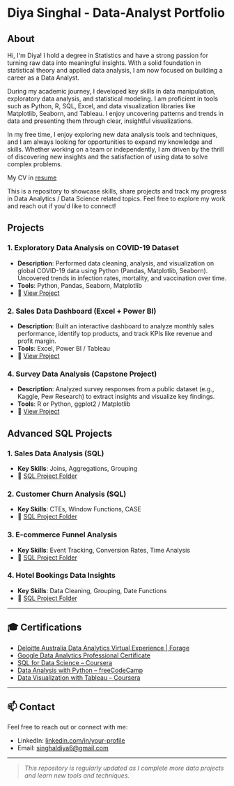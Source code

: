 # Diya Singhal - Data-Analyst Portfolio
## About
Hi, I'm Diya! I hold a degree in Statistics and have a strong passion for turning raw data into meaningful insights. With a solid foundation in statistical theory and applied data analysis, I am now focused on building a career as a Data Analyst.

During my academic journey, I developed key skills in data manipulation, exploratory data analysis, and statistical modeling. I am proficient in tools such as Python, R, SQL, Excel, and data visualization libraries like Matplotlib, Seaborn, and Tableau. I enjoy uncovering patterns and trends in data and presenting them through clear, insightful visualizations.

In my free time, I enjoy exploring new data analysis tools and techniques, and I am always looking for opportunities to expand my knowledge and skills. Whether working on a team or independently, I am driven by the thrill of discovering new insights and the satisfaction of using data to solve complex problems.

My CV in [resume](https://github.com/diyaaa148/Data-Analysis-Portfolio/blob/main/diya_resume.pdf)

This is a repository to showcase skills, share projects and track my progress in Data Analytics / Data Science related topics.
Feel free to explore my work and reach out if you'd like to connect!


## Projects

### 1. Exploratory Data Analysis on COVID-19 Dataset
- **Description**: Performed data cleaning, analysis, and visualization on global COVID-19 data using Python (Pandas, Matplotlib, Seaborn). Uncovered trends in infection rates, mortality, and vaccination over time.
- **Tools**: Python, Pandas, Seaborn, Matplotlib
- 🔗 [View Project](https://github.com/yourusername/covid19-data-analysis)

### 2. Sales Data Dashboard (Excel + Power BI)
- **Description**: Built an interactive dashboard to analyze monthly sales performance, identify top products, and track KPIs like revenue and profit margin.
- **Tools**: Excel, Power BI / Tableau
- 🔗 [View Project](https://github.com/yourusername/sales-dashboard)

### 4. Survey Data Analysis (Capstone Project)
- **Description**: Analyzed survey responses from a public dataset (e.g., Kaggle, Pew Research) to extract insights and visualize key findings.
- **Tools**: R or Python, ggplot2 / Matplotlib
- 🔗 [View Project](https://github.com/yourusername/survey-analysis)


##  Advanced SQL Projects

### 1. Sales Data Analysis (SQL)
- **Key Skills**: Joins, Aggregations, Grouping
- 🔗 [SQL Project Folder](./sql-projects/sales-sql-analysis)

### 2. Customer Churn Analysis (SQL)
- **Key Skills**: CTEs, Window Functions, CASE
- 🔗 [SQL Project Folder](./sql-projects/churn-analysis)

### 3. E-commerce Funnel Analysis
- **Key Skills**: Event Tracking, Conversion Rates, Time Analysis
- 🔗 [SQL Project Folder](./sql-projects/ecommerce-funnel)

### 4. Hotel Bookings Data Insights
- **Key Skills**: Data Cleaning, Grouping, Date Functions
- 🔗 [SQL Project Folder](./sql-projects/hotel-bookings)

---

## 🎓 Certifications

- [Deloitte Australia Data Analytics Virtual Experience | Forage](https://forage-uploads-prod.s3.amazonaws.com/completion-certificates/9PBTqmSxAf6zZTseP/io9DzWKe3PTsiS6GG_9PBTqmSxAf6zZTseP_TEzgYQTKLzFDPuX3h_1746984281529_completion_certificate.pdf)
-  [Google Data Analytics Professional Certificate](https://www.coursera.org/professional-certificates/google-data-analytics)
- [SQL for Data Science – Coursera](https://www.coursera.org/learn/sql-for-data-science)
- [Data Analysis with Python – freeCodeCamp](https://www.freecodecamp.org/learn/data-analysis-with-python/)
- [Data Visualization with Tableau – Coursera](https://www.coursera.org/learn/visualization-with-tableau)

---

## 📫 Contact
Feel free to reach out or connect with me:
- LinkedIn: [linkedin.com/in/your-profile](https://www.linkedin.com/in/diya-singhal-6b5335230)
- Email: singhaldiya6@gmail.com

---

> *This repository is regularly updated as I complete more data projects and learn new tools and techniques.*

